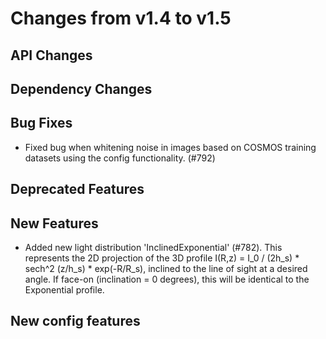 Changes from v1.4 to v1.5
=========================

API Changes
-----------



Dependency Changes
------------------



Bug Fixes
---------

- Fixed bug when whitening noise in images based on COSMOS training datasets using the config
  functionality. (#792)

Deprecated Features
-------------------



New Features
------------

- Added new light distribution 'InclinedExponential' (#782). This represents the 2D projection of
  the 3D profile I(R,z) = I_0 / (2h_s) * sech^2 (z/h_s) * exp(-R/R_s), inclined to the line of
  sight at a desired angle. If face-on (inclination = 0 degrees), this will be identical to the
  Exponential profile. 

New config features
-------------------


